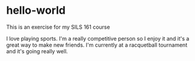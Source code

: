 # hello-world
This is an exercise for my SILS 161 course

I love playing sports. I'm a really competitive person so I enjoy it and it's a great way to make new friends.
I'm currently at a racquetball tournament and it's going really well. 
